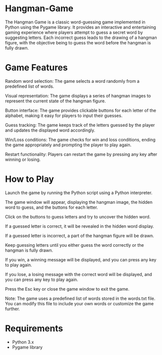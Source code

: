 # Hangman-Game
The Hangman Game is a classic word-guessing game implemented in Python using the Pygame library. It provides an interactive and entertaining gaming experience where players attempt to guess a secret word by suggesting letters. Each incorrect guess leads to the drawing of a hangman figure, with the objective being to guess the word before the hangman is fully drawn.

# Game Features
Random word selection: The game selects a word randomly from a predefined list of words.

Visual representation: The game displays a series of hangman images to represent the current state of the hangman figure.

Button interface: The game provides clickable buttons for each letter of the alphabet, making it easy for players to input their guesses.

Guess tracking: The game keeps track of the letters guessed by the player and updates the displayed word accordingly.

Win/Loss conditions: The game checks for win and loss conditions, ending the game appropriately and prompting the player to play again.

Restart functionality: Players can restart the game by pressing any key after winning or losing.

# How to Play
Launch the game by running the Python script using a Python interpreter.

The game window will appear, displaying the hangman image, the hidden word to guess, and the buttons for each letter.

Click on the buttons to guess letters and try to uncover the hidden word.

If a guessed letter is correct, it will be revealed in the hidden word display.

If a guessed letter is incorrect, a part of the hangman figure will be drawn.

Keep guessing letters until you either guess the word correctly or the hangman is fully drawn.

If you win, a winning message will be displayed, and you can press any key to play again.

If you lose, a losing message with the correct word will be displayed, and you can press any key to play again.

Press the Esc key or close the game window to exit the game.

Note: The game uses a predefined list of words stored in the words.txt file. You can modify this file to include your own words or customize the game further.

# Requirements
- Python 3.x
- Pygame library
